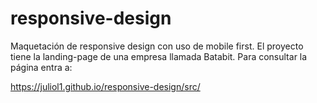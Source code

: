 # responsive-design

Maquetación de responsive design con uso de mobile first.
El proyecto tiene la landing-page de una empresa llamada Batabit.
Para consultar la página entra a:

https://juliol1.github.io/responsive-design/src/